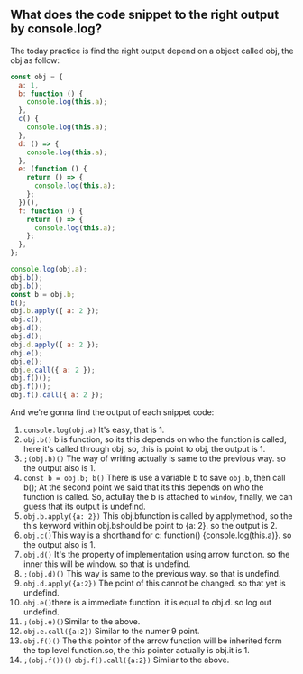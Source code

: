 ## What does the code snippet to the right output by console.log?

The today practice is find the right output depend on a object called obj, the obj as follow:

```js
const obj = {
  a: 1,
  b: function () {
    console.log(this.a);
  },
  c() {
    console.log(this.a);
  },
  d: () => {
    console.log(this.a);
  },
  e: (function () {
    return () => {
      console.log(this.a);
    };
  })(),
  f: function () {
    return () => {
      console.log(this.a);
    };
  },
};

console.log(obj.a);
obj.b();
obj.b();
const b = obj.b;
b();
obj.b.apply({ a: 2 });
obj.c();
obj.d();
obj.d();
obj.d.apply({ a: 2 });
obj.e();
obj.e();
obj.e.call({ a: 2 });
obj.f()();
obj.f()();
obj.f().call({ a: 2 });
```

And we're gonna find the output of each snippet code:

1. `console.log(obj.a)` It's easy, that is 1.
2. `obj.b()` b is function, so its this depends on who the function is called, here it's called through obj, so, this is point to obj, the output is 1.
3. `;(obj.b)()` The way of writing actually is same to the previous way. so the output also is 1.
4. `const b = obj.b; b()` There is use a variable b to save `obj.b`, then call b(); At the second point we said that its this depends on who the function is called. So, actullay the b is attached to `window`, finally, we can guess that its output is undefind.
5. `obj.b.apply({a: 2})` This obj.bfunction is called by applymethod, so the this keyword within obj.bshould be point to {a: 2}. so the output is 2.
6. `obj.c()`This way is a shorthand for c: function() {console.log(this.a)}. so the output also is 1.
7. `obj.d()` It's the property of implementation using arrow function. so the inner this will be window. so that is undefind.
8. `;(obj.d)()` This way is same to the previous way. so that is undefind.
9. `obj.d.apply({a:2})` The point of this cannot be changed. so that yet is undefind.
10. `obj.e()`there is a immediate function. it is equal to obj.d. so log out undefind.
11. `;(obj.e)()`Similar to the above.
12. `obj.e.call({a:2})` Similar to the numer 9 point.
13. `obj.f()()` The this pointor of the arrow function will be inherited form the top level function.so, the this pointer actually is obj.it is 1.
14. `;(obj.f())()` `obj.f().call({a:2})` Similar to the above.
